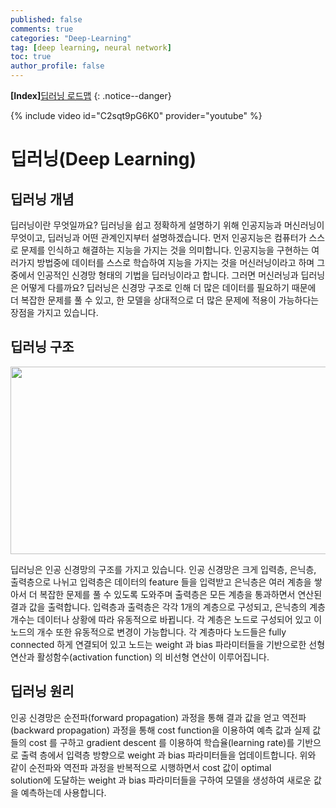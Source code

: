 ```yaml
---
published: false
comments: true
categories: "Deep-Learning"
tag: [deep learning, neural network]
toc: true
author_profile: false
---
```


**[Index]**[딥러닝 로드맵](https://heo-civil.tistory.com)
{: .notice--danger}

{% include video id="C2sqt9pG6K0" provider="youtube" %}

# 딥러닝(Deep Learning)

## 딥러닝 개념
 딥러닝이란 무엇일까요? 딥러닝을 쉽고 정확하게 설명하기 위해 인공지능과 머신러닝이 무엇이고, 딥러닝과 어떤 관계인지부터 설명하겠습니다.
먼저 인공지능은 컴퓨터가 스스로 문제를 인식하고 해결하는 지능을 가지는 것을 의미합니다. 인공지능을 구현하는 여러가지 방법중에 데이터를
스스로 학습하여 지능을 가지는 것을 머신러닝이라고 하며 그 중에서 인공적인 신경망 형태의 기법을 딥러닝이라고 합니다.
 그러면 머신러닝과 딥러닝은 어떻게 다를까요? 딥러닝은 신경망 구조로 인해 더 많은 데이터를 필요하기 때문에 더 복잡한 문제를 풀 수 있고,
한 모델을 상대적으로 더 많은 문제에 적용이 가능하다는 장점을 가지고 있습니다.


## 딥러닝 구조
<img src="../../images/2022-07-04-deeplearning/dnn_archtecture.png" height="300px" width="700px">  

 딥러닝은 인공 신경망의 구조를 가지고 있습니다. 인공 신경망은 크게 입력층, 은닉층, 출력층으로 나뉘고 입력층은 데이터의 feature 들을
 입력받고 은닉층은 여러 계층을 쌓아서 더 복잡한 문제를 풀 수 있도록 도와주며 출력층은 모든 계층을 통과하면서 연산된 결과 값을 출력합니다.
 입력층과 출력층은 각각 1개의 계층으로 구성되고, 은닉층의 계층 개수는 데이터나 상황에 따라 유동적으로 바뀝니다. 각 계층은 노드로 구성되어
 있고 이 노드의 개수 또한 유동적으로 변경이 가능합니다. 각 계층마다 노드들은 fully connected 하게 연결되어 있고 노드는 weight 과
 bias 파라미터들을 기반으로한 선형 연산과 활성함수(activation function) 의 비선형 연산이 이루어집니다.

## 딥러닝 원리
 인공 신경망은 순전파(forward propagation) 과정을 통해 결과 값을 얻고 역전파(backward propagation) 과정을 통해 cost function을
이용하여 예측 값과 실제 값 들의 cost 를 구하고 gradient descent 를 이용하여 학습율(learning rate)를 기반으로 출력 층에서
입력층 방향으로 weight 과 bias 파라미터들을 업데이트합니다. 위와 같이 순전파와 역전파 과정을 반복적으로 시행하면서 cost 값이 optimal  
solution에 도달하는 weight 과 bias 파라미터들을 구하여 모델을 생성하여 새로운 값을 예측하는데 사용합니다.
  
